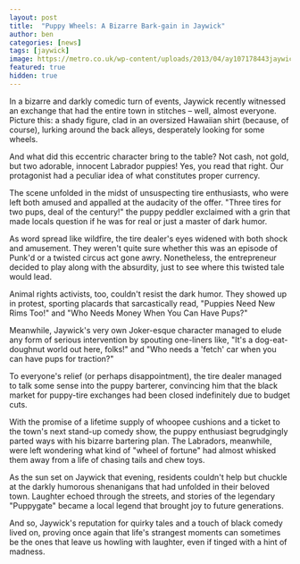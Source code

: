 ```yaml
---
layout: post
title:  "Puppy Wheels: A Bizarre Bark-gain in Jaywick"
author: ben
categories: [news]
tags: [jaywick]
image: https://metro.co.uk/wp-content/uploads/2013/04/ay107178443jaywick-united-k.jpg?quality=90&strip=all&zoom=1&resize=1225%2C0
featured: true
hidden: true
---
```


In a bizarre and darkly comedic turn of events, Jaywick recently witnessed an exchange that had the entire town in stitches – well, almost everyone. Picture this: a shady figure, clad in an oversized Hawaiian shirt (because, of course), lurking around the back alleys, desperately looking for some wheels.

And what did this eccentric character bring to the table? Not cash, not gold, but two adorable, innocent Labrador puppies! Yes, you read that right. Our protagonist had a peculiar idea of what constitutes proper currency.

The scene unfolded in the midst of unsuspecting tire enthusiasts, who were left both amused and appalled at the audacity of the offer. "Three tires for two pups, deal of the century!" the puppy peddler exclaimed with a grin that made locals question if he was for real or just a master of dark humor.

As word spread like wildfire, the tire dealer's eyes widened with both shock and amusement. They weren't quite sure whether this was an episode of Punk'd or a twisted circus act gone awry. Nonetheless, the entrepreneur decided to play along with the absurdity, just to see where this twisted tale would lead.

Animal rights activists, too, couldn't resist the dark humor. They showed up in protest, sporting placards that sarcastically read, "Puppies Need New Rims Too!" and "Who Needs Money When You Can Have Pups?"

Meanwhile, Jaywick's very own Joker-esque character managed to elude any form of serious intervention by spouting one-liners like, "It's a dog-eat-doughnut world out here, folks!" and "Who needs a 'fetch' car when you can have pups for traction?"

To everyone's relief (or perhaps disappointment), the tire dealer managed to talk some sense into the puppy barterer, convincing him that the black market for puppy-tire exchanges had been closed indefinitely due to budget cuts.

With the promise of a lifetime supply of whoopee cushions and a ticket to the town's next stand-up comedy show, the puppy enthusiast begrudgingly parted ways with his bizarre bartering plan. The Labradors, meanwhile, were left wondering what kind of "wheel of fortune" had almost whisked them away from a life of chasing tails and chew toys.

As the sun set on Jaywick that evening, residents couldn't help but chuckle at the darkly humorous shenanigans that had unfolded in their beloved town. Laughter echoed through the streets, and stories of the legendary "Puppygate" became a local legend that brought joy to future generations.

And so, Jaywick's reputation for quirky tales and a touch of black comedy lived on, proving once again that life's strangest moments can sometimes be the ones that leave us howling with laughter, even if tinged with a hint of madness.
